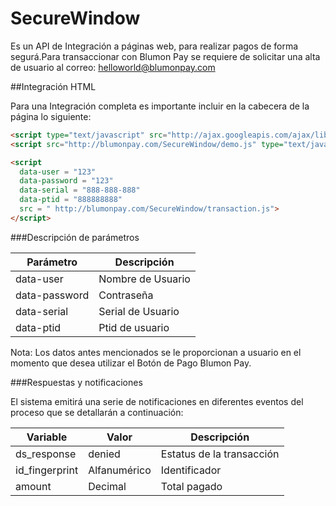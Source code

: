 # SecureWindow

Es un API de Integración a páginas web, para realizar pagos de forma segurá.Para transaccionar con Blumon Pay se requiere de solicitar una alta de usuario al correo: helloworld@blumonpay.com

##Integración HTML

Para una Integración completa es importante incluir en la cabecera de la página lo siguiente:
```html
<script type="text/javascript" src="http://ajax.googleapis.com/ajax/libs/jquery/1.7.2/jquery.min.js"></script>
<script src="http://blumonpay.com/SecureWindow/demo.js" type="text/javascript"></script>
```

```html
<script  
  data-user = "123" 
  data-password = "123"
  data-serial = "888-888-888"
  data-ptid = "888888888"
  src = " http://blumonpay.com/SecureWindow/transaction.js">
</script>

```
###Descripción de parámetros

Parámetro | Descripción
---|---
data-user| Nombre de Usuario
data-password | Contraseña
data-serial | Serial de Usuario
data-ptid | Ptid de usuario

Nota: Los datos antes mencionados se le proporcionan a usuario en el momento que desea utilizar el Botón de Pago Blumon Pay.

###Respuestas y notificaciones

El sistema emitirá una serie de notificaciones en diferentes eventos del proceso que se detallarán a continuación:

Variable | Valor | Descripción
---|---|---
ds_response | denied | Estatus de la transacción
id_fingerprint | Alfanumérico | Identificador
amount | Decimal | Total pagado



